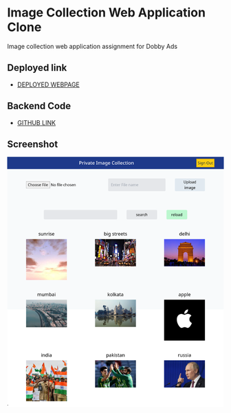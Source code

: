 # Image Collection Web Application Clone

Image collection web application assignment for Dobby Ads

## Deployed link

- [DEPLOYED WEBPAGE](https://sahil-frontend-dobby.vercel.app/)

## Backend Code

- [GITHUB LINK](https://github.com/sahilahluwalia/sahil-backend-dobby)

## Screenshot

![deployerlink](./screenshot.png)
